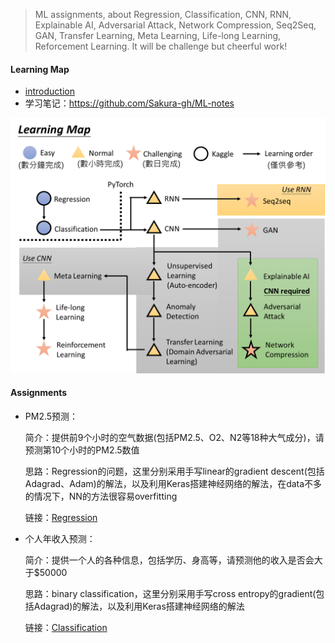 > ML assignments, about Regression, Classification, CNN, RNN, Explainable AI, Adversarial Attack, Network Compression, Seq2Seq, GAN, Transfer Learning, Meta Learning, Life-long Learning, Reforcement Learning. It will be challenge but cheerful work!

#### Learning Map

- [introduction](ML-introduction.md)
- 学习笔记：https://github.com/Sakura-gh/ML-notes

<img src="./img/Assignment.png" alt="Assignment" style="zoom:75%;" />

#### Assignments

- PM2.5预测：

    简介：提供前9个小时的空气数据(包括PM2.5、O2、N2等18种大气成分)，请预测第10个小时的PM2.5数值

    思路：Regression的问题，这里分别采用手写linear的gradient descent(包括Adagrad、Adam)的解法，以及利用Keras搭建神经网络的解法，在data不多的情况下，NN的方法很容易overfitting

    链接：[Regression](./Assignment/Assignment1)

- 个人年收入预测：

    简介：提供一个人的各种信息，包括学历、身高等，请预测他的收入是否会大于$50000

    思路：binary classification，这里分别采用手写cross entropy的gradient(包括Adagrad)的解法，以及利用Keras搭建神经网络的解法

    链接：[Classification](./Assignment/Assignment2)

